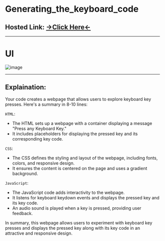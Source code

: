 # Generating_the_keyboard_code
## Hosted Link: [**→**Click Here**←**](https://mayankkatheriya.github.io/Generating_the_keyboard_code/)
---

# UI
![image](https://github.com/Mayankkatheriya/Generating_the_keyboard_code/assets/128832286/d1eeb20a-5e7d-4761-94e0-03341cf32440)

---

## Explaination:

Your code creates a webpage that allows users to explore keyboard key presses. Here's a summary in 8-10 lines:

`HTML`:

* The HTML sets up a webpage with a container displaying a message "Press any Keyboard Key."
* It includes placeholders for displaying the pressed key and its corresponding key code.

`CSS`:

* The CSS defines the styling and layout of the webpage, including fonts, colors, and responsive design.
* It ensures the content is centered on the page and uses a gradient background.

`JavaScript`:

* The JavaScript code adds interactivity to the webpage.
* It listens for keyboard keydown events and displays the pressed key and its key code.
* An audio sound is played when a key is pressed, providing user feedback.

In summary, this webpage allows users to experiment with keyboard key presses and displays the pressed key along with its key code in an attractive and responsive design.


